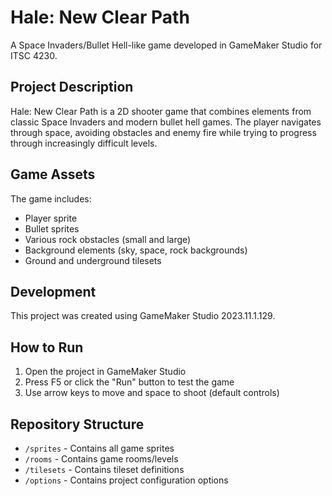 # Hale: New Clear Path

A Space Invaders/Bullet Hell-like game developed in GameMaker Studio for ITSC 4230.

## Project Description

Hale: New Clear Path is a 2D shooter game that combines elements from classic Space Invaders and modern bullet hell games. The player navigates through space, avoiding obstacles and enemy fire while trying to progress through increasingly difficult levels.

## Game Assets

The game includes:
- Player sprite
- Bullet sprites
- Various rock obstacles (small and large)
- Background elements (sky, space, rock backgrounds)
- Ground and underground tilesets

## Development

This project was created using GameMaker Studio 2023.11.1.129.

## How to Run

1. Open the project in GameMaker Studio
2. Press F5 or click the "Run" button to test the game
3. Use arrow keys to move and space to shoot (default controls)

## Repository Structure

- `/sprites` - Contains all game sprites
- `/rooms` - Contains game rooms/levels
- `/tilesets` - Contains tileset definitions
- `/options` - Contains project configuration options